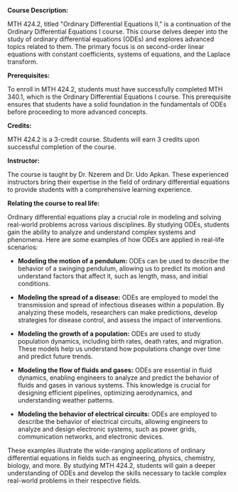**Course Description:**

MTH 424.2, titled "Ordinary Differential Equations II," is a continuation of the Ordinary Differential Equations I course. This course delves deeper into the study of ordinary differential equations (ODEs) and explores advanced topics related to them. The primary focus is on second-order linear equations with constant coefficients, systems of equations, and the Laplace transform.

**Prerequisites:**

To enroll in MTH 424.2, students must have successfully completed MTH 340.1, which is the Ordinary Differential Equations I course. This prerequisite ensures that students have a solid foundation in the fundamentals of ODEs before proceeding to more advanced concepts.

**Credits:**

MTH 424.2 is a 3-credit course. Students will earn 3 credits upon successful completion of the course.

**Instructor:**

The course is taught by Dr. Nzerem and Dr. Udo Apkan. These experienced instructors bring their expertise in the field of ordinary differential equations to provide students with a comprehensive learning experience.

**Relating the course to real life:**

Ordinary differential equations play a crucial role in modeling and solving real-world problems across various disciplines. By studying ODEs, students gain the ability to analyze and understand complex systems and phenomena. Here are some examples of how ODEs are applied in real-life scenarios:

- **Modeling the motion of a pendulum:** ODEs can be used to describe the behavior of a swinging pendulum, allowing us to predict its motion and understand factors that affect it, such as length, mass, and initial conditions.

- **Modeling the spread of a disease:** ODEs are employed to model the transmission and spread of infectious diseases within a population. By analyzing these models, researchers can make predictions, develop strategies for disease control, and assess the impact of interventions.

- **Modeling the growth of a population:** ODEs are used to study population dynamics, including birth rates, death rates, and migration. These models help us understand how populations change over time and predict future trends.

- **Modeling the flow of fluids and gases:** ODEs are essential in fluid dynamics, enabling engineers to analyze and predict the behavior of fluids and gases in various systems. This knowledge is crucial for designing efficient pipelines, optimizing aerodynamics, and understanding weather patterns.

- **Modeling the behavior of electrical circuits:** ODEs are employed to describe the behavior of electrical circuits, allowing engineers to analyze and design electronic systems, such as power grids, communication networks, and electronic devices.

These examples illustrate the wide-ranging applications of ordinary differential equations in fields such as engineering, physics, chemistry, biology, and more. By studying MTH 424.2, students will gain a deeper understanding of ODEs and develop the skills necessary to tackle complex real-world problems in their respective fields.
